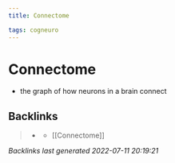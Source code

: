 ```yaml
---
title: Connectome

tags: cogneuro 
---
```


# Connectome
- the graph of how neurons in a brain connect


## Backlinks

> - [](journals/2022-07-11.md)
>   - [[Connectome]]

_Backlinks last generated 2022-07-11 20:19:21_
